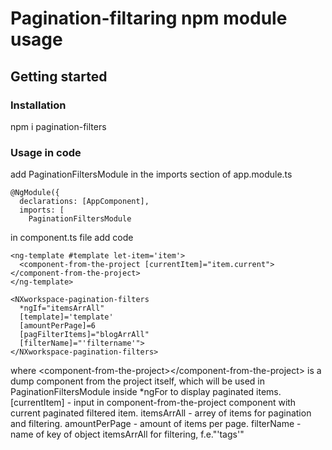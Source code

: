 # Pagination-filtaring npm module usage

## Getting started

### Installation

npm i pagination-filters

### Usage in code

add PaginationFiltersModule in the imports section of app.module.ts
```
@NgModule({
  declarations: [AppComponent],
  imports: [
    PaginationFiltersModule
```    
in component.ts file add code
```
<ng-template #template let-item='item'>
  <component-from-the-project [currentItem]="item.current"></component-from-the-project>
</ng-template>

<NXworkspace-pagination-filters
  *ngIf="itemsArrAll"
  [template]='template'
  [amountPerPage]=6
  [pagFilterItems]="blogArrAll"
  [filterName]="'filtername'">
</NXworkspace-pagination-filters>
```
where \<component-from-the-project\>\</component-from-the-project\> is a dump component from the project itself, which will be used in PaginationFiltersModule inside *ngFor to display paginated items. 
[currentItem] - input in component-from-the-project component with current paginated filtered item.
itemsArrAll - arrey of items for pagination and filtering.
amountPerPage - amount of items per page.
filterName - name of key of object itemsArrAll for filtering, f.e."'tags'"
